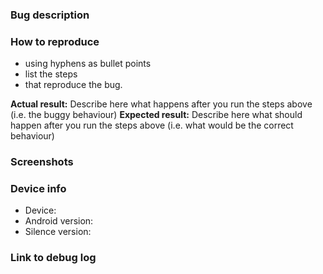 ### Bug description
<!--
A detailed description of the bug. More information is better.
Be sure to include any extra information about your device that could be a factor.
Also include the value of any relevant preferences you have set in the app.
-->

### How to reproduce
- using hyphens as bullet points
- list the steps
- that reproduce the bug.

**Actual result:** Describe here what happens after you run the steps above (i.e. the buggy behaviour)
**Expected result:** Describe here what should happen after you run the steps above (i.e. what would be the correct behaviour)

### Screenshots
<!-- You can drag and drop images here -->

### Device info
- Device:
- Android version:
- Silence version:

### Link to debug log
<!--
Immediately after the bug has happened capture a debug log via Settings -> Advanced -> Submit log and paste the link here.
If you can't access the menu, you can use ADB to grab the debug log: `adb logcat | grep $(adb shell ps | grep org.smssecure.smssecure | tr -s " " | cut -d " " -f2)`.
If your debug log contains sensitive data, you can censor it (please don't remove any relevant data) or send it to support@silence.im instead
-->
